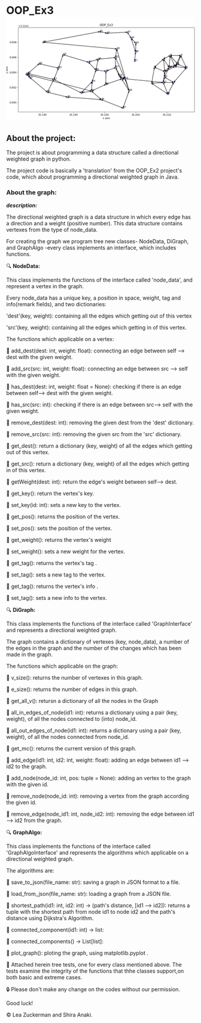 # OOP_Ex3 ![](data/oop3.jpg)

## About the project:

The project is about programming a data structure called a directional weighted graph in python.

The project code is basically a 'translation' from the OOP_Ex2 project's code, which about programming a directional weighted graph in Java.

### About the graph:

***description:***

The directional weighted graph is a data structure in which every edge has a direction and a weight (positive number).
This data structure contains vertexes from the type of node_data.

For creating the graph we program tree new classes-  NodeData, DiGraph, and GraphAlgo -every class implements an interface, which includes functions.

:mag: **NodeData:**

This class implements the functions of the interface called 'node_data', and represent a vertex in the graph.

Every node_data has a unique key, a position in space, weight, tag and info(remark fields), and two dictionaries:

'dest'(key, weight): containing all the edges which getting out of this vertex

'src'(key, weight): containing all the edges which getting in of this vertex.

The functions which applicable on a vertex:

:small_red_triangle: add_dest(dest: int, weight: float): connecting an edge between self --> dest with the given weight.

:small_red_triangle: add_src(src: int, weight: float): connecting an edge between src --> self with the given weight. 

:small_red_triangle: has_dest(dest: int, weight: float = None): checking if there is an  edge between self--> dest with the given weight.

:small_red_triangle: has_src(src: int): checking if there is an edge between src--> self with the given weight.

:small_red_triangle: remove_dest(dest: int): removing the given dest from the 'dest' dictionary.

:small_red_triangle: remove_src(src: int): removing the given src from the 'src' dictionary.

:small_red_triangle: get_dest(): return a dictionary (key, weight) of all the edges which getting out of this vertex.

:small_red_triangle: get_src():  return a dictionary (key, weight) of all the edges which getting in of this vertex.

:small_red_triangle: getWeight(dest: int): return the edge's weight between  self--> dest.

:small_red_triangle: get_key(): return the vertex's key.

:small_red_triangle: set_key(id: int): sets a new key to the vertex.

:small_red_triangle: get_pos(): returns the position of the vertex.

:small_red_triangle: set_pos():  sets the position of the vertex.

:small_red_triangle: get_weight(): returns the vertex's weight

:small_red_triangle: set_weight():  sets a new weight for the vertex.

:small_red_triangle: get_tag(): returns the vertex's tag .

:small_red_triangle: set_tag(): sets a new tag to the vertex.

:small_red_triangle: get_tag(): returns the vertex's info .

:small_red_triangle: set_tag(): sets a new info to the vertex.

:mag: **DiGraph:**

This class implements the functions of the interface called 'GraphInterface' and represents a directional weighted graph.

The graph contains a dictionary of vertexes (key, node_data), a number of the edges in the graph and the number of the changes which has been made in the graph.

The functions which applicable on the graph:

:small_orange_diamond: v_size(): returns the number of vertexes in this graph.
     
:small_orange_diamond: e_size(): returns the number of edges in this graph.
 
:small_orange_diamond: get_all_v(): retursn a dictionary of all the nodes in the Graph
       
:small_orange_diamond: all_in_edges_of_node(id1: int): returns a dictionary using a pair (key, weight), of all the nodes connected to (into) node_id.
       
:small_orange_diamond: all_out_edges_of_node(id1: int): returns a dictionary using a pair (key, weight), of all the nodes connected from node_id.
       
:small_orange_diamond: get_mc(): returns the current version of this graph.
       
:small_orange_diamond: add_edge(id1: int, id2: int, weight: float): adding an edge between id1 --> id2 to the graph.
     
:small_orange_diamond: add_node(node_id: int, pos: tuple = None): adding an vertex to the graph with the given id.
        
:small_orange_diamond: remove_node(node_id: int): removing a vertex from the graph according the given id.
       
:small_orange_diamond: remove_edge(node_id1: int, node_id2: int): removing the edge between id1 --> id2 from the graph.

:mag: **GraphAlgo:**

This class implements the functions of the interface called 'GraphAlgoInterface' and represents the algorithms which applicable on a directional weighted graph.

The algorithms are:

:small_blue_diamond: save_to_json(file_name: str): saving a graph in JSON format to a file.

:small_blue_diamond: load_from_json(file_name: str): loading a graph from a JSON file.

:small_blue_diamond: shortest_path(id1: int, id2: int) -> (path's distance, [id1 --> id2]): returns a tuple with the shortest path from node id1 to node id2 and the path's distance using Dijkstra's Algorithm.

:small_blue_diamond: connected_component(id1: int) -> list:

:small_blue_diamond: connected_components() -> List[list]:

:small_blue_diamond: plot_graph(): ploting the graph, using matplotlib.pyplot .

:pushpin: Attached herein tree tests, one for every class mentioned above. The tests examine the integrity of the functions that thhe classes
support,on both basic and extreme cases.


:lock: Please don't make any change on the codes without our permission.

Good luck!

:copyright: Lea Zuckerman and Shira Anaki.






